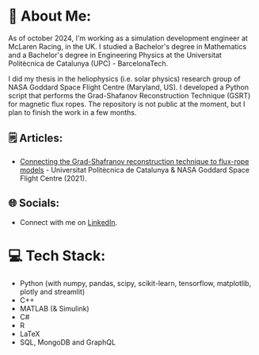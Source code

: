 # 🚀 About Me:
As of october 2024, I'm working as a simulation development engineer at McLaren Racing, in the UK. I studied a Bachelor's degree in Mathematics and a Bachelor's degree in Engineering Physics at the Universitat Politècnica de Catalunya (UPC) - BarcelonaTech.

I did my thesis in the heliophysics (i.e. solar physics) research group of NASA Goddard Space Flight Centre (Maryland, US). I developed a Python script that performs the Grad-Shafanov Reconstruction Technique (GSRT) for magnetic flux ropes. The repository is not public at the moment, but I plan to finish the work in a few months.

## 🗒️ Articles:
- [Connecting the Grad-Shafranov reconstruction technique to flux-rope models](https://upcommons.upc.edu/handle/2117/370244) - Universitat Politècnica de Catalunya & NASA Goddard Space Flight Centre (2021).

## 🌐 Socials:
- Connect with me on [LinkedIn](https://www.linkedin.com/in/jordi-jumilla-lorenz).

# 💻 Tech Stack:
- Python (with numpy, pandas, scipy, scikit-learn, tensorflow, matplotlib, plotly and streamlit)
- C++
- MATLAB (& Simulink)
- C#
- R
- LaTeX
- SQL, MongoDB and GraphQL
